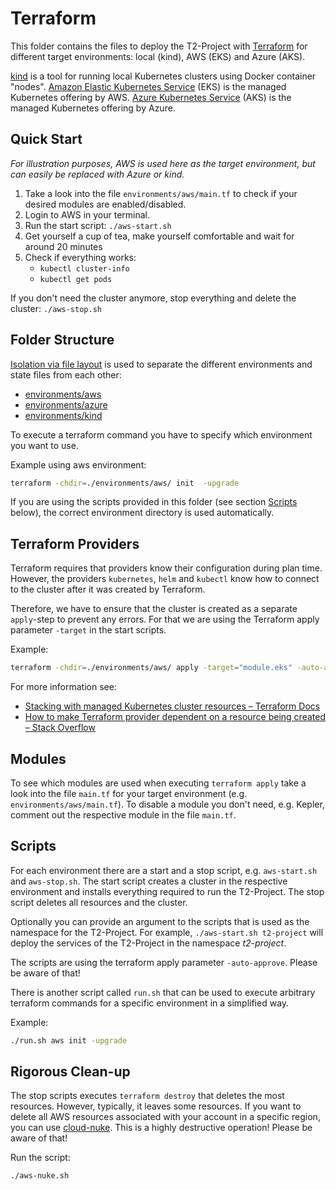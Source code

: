 # Terraform

This folder contains the files to deploy the T2-Project with [Terraform](https://www.terraform.io/) for different target environments: local (kind), AWS (EKS) and Azure (AKS).

[kind](https://kind.sigs.k8s.io/) is a tool for running local Kubernetes clusters using Docker container "nodes".
[Amazon Elastic Kubernetes Service](https://aws.amazon.com/de/eks/) (EKS) is the managed Kubernetes offering by AWS.
[Azure Kubernetes Service](https://learn.microsoft.com/en-us/azure/aks/) (AKS) is the managed Kubernetes offering by Azure.

## Quick Start

*For illustration purposes, AWS is used here as the target environment, but can easily be replaced with Azure or kind.*

1. Take a look into the file `environments/aws/main.tf` to check if your desired modules are enabled/disabled.
2. Login to AWS in your terminal.
3. Run the start script: `./aws-start.sh`
4. Get yourself a cup of tea, make yourself comfortable and wait for around 20 minutes
5. Check if everything works:
   - `kubectl cluster-info`
   - `kubectl get pods`

If you don't need the cluster anymore, stop everything and delete the cluster: `./aws-stop.sh`

## Folder Structure

[Isolation via file layout](https://blog.gruntwork.io/how-to-manage-terraform-state-28f5697e68fa#a921) is used to separate the different environments and state files from each other:

- [environments/aws](./environments/aws/)
- [environments/azure](./environments/azure/)
- [environments/kind](./environments/kind/)

To execute a terraform command you have to specify which environment you want to use.

Example using aws environment:

```sh
terraform -chdir=./environments/aws/ init  -upgrade
```

If you are using the scripts provided in this folder (see section [Scripts](#scripts) below), the correct environment directory is used automatically.

## Terraform Providers

Terraform requires that providers know their configuration during plan time.
However, the providers `kubernetes`, `helm` and `kubectl` know how to connect to the cluster after it was created by Terraform.

Therefore, we have to ensure that the cluster is created as a separate `apply`-step to prevent any errors. For that we are using the Terraform apply parameter `-target` in the start scripts.

Example:

```sh
terraform -chdir=./environments/aws/ apply -target="module.eks" -auto-approve
```

For more information see:
- [Stacking with managed Kubernetes cluster resources – Terraform Docs](https://registry.terraform.io/providers/hashicorp/kubernetes/latest/docs#stacking-with-managed-kubernetes-cluster-resources)
- [How to make Terraform provider dependent on a resource being created – Stack Overflow](https://stackoverflow.com/a/69996957/9556565)

## Modules

To see which modules are used when executing `terraform apply` take a look into the file `main.tf` for your target environment (e.g. `environments/aws/main.tf`).
To disable a module you don't need, e.g. Kepler, comment out the respective module in the file `main.tf`.

## Scripts

For each environment there are a start and a stop script, e.g. `aws-start.sh` and `aws-stop.sh`. The start script creates a cluster in the respective environment and installs everything required to run the T2-Project. The stop script deletes all resources and the cluster.

Optionally you can provide an argument to the scripts that is used as the namespace for the T2-Project. For example, `./aws-start.sh t2-project` will deploy the services of the T2-Project in the namespace *t2-project*.

The scripts are using the terraform apply parameter `-auto-approve`. Please be aware of that!

There is another script called `run.sh` that can be used to execute arbitrary terraform commands for a specific environment in a simplified way.

Example:

```sh
./run.sh aws init -upgrade
```

## Rigorous Clean-up

The stop scripts executes `terraform destroy` that deletes the most resources. However, typically, it leaves some resources. If you want to delete all AWS resources associated with your account in a specific region, you can use [cloud-nuke](https://github.com/gruntwork-io/cloud-nuke). This is a highly destructive operation! Please be aware of that!

Run the script:

```sh
./aws-nuke.sh
```
